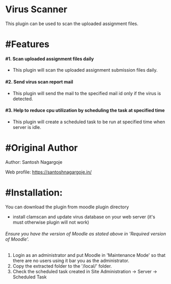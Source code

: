 # Virus Scanner #

This plugin can be used to scan the uploaded assignment files.

# #Features

  #### #1. Scan uploaded assignment files daily
  - This plugin will scan the uploaded assignment submission files daily.
  #### #2. Send virus scan report mail
  - This plugin will send the mail to the specified mail id only if the virus is detected.
  #### #3. Help to reduce cpu utilization by scheduling the task at specified time
  - This plugin will create a scheduled task to be run at specified time when server is idle.
  

# #Original Author

Author: Santosh Nagargoje 

Web profile: https://santoshnagargoje.in/

# #Installation:

You can download the plugin from moodle plugin directory
- install clamscan and update virus database on your web server (it's must otherwise plugin will not work)

###### Ensure you have the version of Moodle as stated above in 'Required version of Moodle'.  
 
1. Login as an administrator and put Moodle in 'Maintenance Mode' so that there are no users using it bar you as the
    administrator.
2. Copy the extracted folder to the '/local/' folder.
3. Check the scheduled task created in Site Administration -> Server -> Scheduled Task
